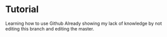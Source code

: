 # Tutorial
Learning how to use Github
Already showing my lack of knowledge by not editing this branch and editing the master.
